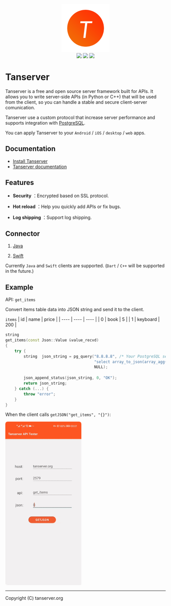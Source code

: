 <div align=center>
    <img src="tanserver.png">
</div>

<div align=center>
    <img src="https://img.shields.io/badge/os-linux-orange">
    <img src="https://img.shields.io/badge/license-BSD-blue">
    <img src="https://img.shields.io/badge/docs-latest-brightgreen">
</div>

# Tanserver

Tanserver is a free and open source server framework built for APIs.
It allows you to write server-side APIs (in Python or C++) that will be used from the client, so you can handle a stable and secure client-server comunication.

Tanserver use a custom protocol that increase server performance and supports integration with [PostgreSQL](https://www.postgresql.org/).

You can apply Tanserver to your `Android` / `iOS` / `desktop` / `web` apps.

## Documentation

* [Install Tanserver](https://tanserver.org/en/install/)
* [Tanserver documentation](https://www.tanserver.org)

## Features

- **Security** ：Encrypted based on SSL protocol.

- **Hot reload** ：Help you quickly add APIs or fix bugs.

- **Log shipping** ：Support log shipping.

## Connector

1. [Java](https://github.com/tansrv/tanserver-connector-java)

2. [Swift](https://github.com/tansrv/tanserver-connector-swift)

Currently `Java` and `Swift` clients are supported. (`Dart` / `C++` will be supported in the future.)

## Example

API: `get_items`

Convert items table data into JSON string and send it to the client.

`items`
| id   | name     | price |
| ---- | ----     | ----  |
| 0    | book     | 5     |
| 1    | keyboard | 200   |

```cpp
string
get_items(const Json::Value &value_recvd)
{
    try {
        string  json_string = pg_query("8.8.8.8", /* Your PostgreSQL server IP address  */
                                       "select array_to_json(array_agg(row_to_json(items))) from items;",
                                       NULL);

        json_append_status(json_string, 0, "OK");
        return json_string;
    } catch (...) {
        throw "error";
    }
}
```

When the client calls `getJSON("get_items", "{}")`:

![get_items](get_items.gif)

---

Copyright (C) tanserver.org
